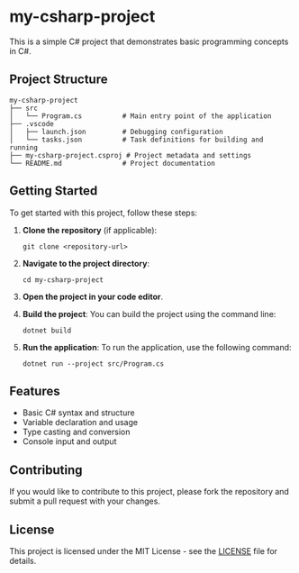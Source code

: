 # my-csharp-project

This is a simple C# project that demonstrates basic programming concepts in C#. 

## Project Structure

```
my-csharp-project
├── src
│   └── Program.cs          # Main entry point of the application
├── .vscode
│   ├── launch.json         # Debugging configuration
│   └── tasks.json          # Task definitions for building and running
├── my-csharp-project.csproj # Project metadata and settings
└── README.md               # Project documentation
```

## Getting Started

To get started with this project, follow these steps:

1. **Clone the repository** (if applicable):
   ```
   git clone <repository-url>
   ```

2. **Navigate to the project directory**:
   ```
   cd my-csharp-project
   ```

3. **Open the project in your code editor**.

4. **Build the project**:
   You can build the project using the command line:
   ```
   dotnet build
   ```

5. **Run the application**:
   To run the application, use the following command:
   ```
   dotnet run --project src/Program.cs
   ```

## Features

- Basic C# syntax and structure
- Variable declaration and usage
- Type casting and conversion
- Console input and output

## Contributing

If you would like to contribute to this project, please fork the repository and submit a pull request with your changes. 

## License

This project is licensed under the MIT License - see the [LICENSE](LICENSE) file for details.
